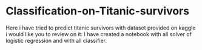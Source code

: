 # Classification-on-Titanic-survivors
Here i have tried to predict titanic survivors with dataset provided on kaggle i would like you to review on it:
I have created a notebook with all solver of logistic regression and with all classifier.
